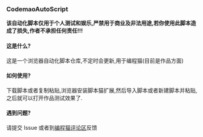 ### CodemaoAutoScript

**该自动化脚本仅用于个人测试和娱乐,严禁用于商业及非法用途,若你使用此脚本造成了损失,作者不承担任何责任!!!**

#### 这是什么?

这是一个浏览器自动化脚本仓库,不定时会更新,用于编程猫(目前是作品方面)

#### 如何使用?

下载脚本或者复制粘贴,浏览器安装脚本猫扩展,然后导入脚本或者新建脚本并粘贴,之后就可以打开作品测试效果了.

#### 遇到问题?

请提交 Issue 或者到[编程猫评论区](https://shequ.codemao.cn/work/196236259)反馈
